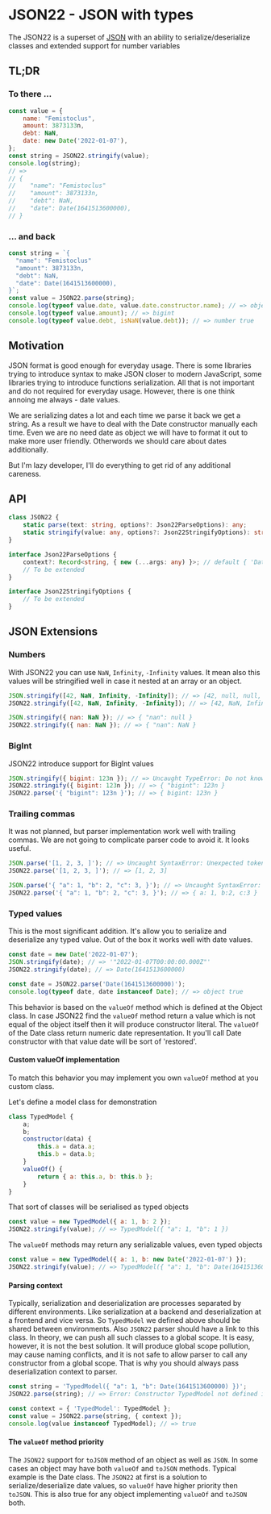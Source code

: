 # JSON22 - JSON with types
The JSON22 is a superset of [JSON](https://tools.ietf.org/html/rfc7159) with an ability to serialize/deserialize classes and extended support for number variables

## TL;DR
### To there ...
```javascript
const value = {
    name: "Femistoclus",
    amount: 3873133n,
    debt: NaN,
    date: new Date('2022-01-07'),
};
const string = JSON22.stringify(value);
console.log(string);
// =>
// {
//    "name": "Femistoclus"
//    "amount": 3873133n,
//    "debt": NaN,
//    "date": Date(1641513600000),
// }
```

### ... and back
```javascript
const string = `{
  "name": "Femistoclus"
  "amount": 3873133n,
  "debt": NaN,
  "date": Date(1641513600000),
}`;
const value = JSON22.parse(string);
console.log(typeof value.date, value.date.constructor.name); // => object Date
console.log(typeof value.amount); // => bigint
console.log(typeof value.debt, isNaN(value.debt)); // => number true
```
## Motivation
JSON format is good enough for everyday usage. There is some libraries trying to introduce syntax to make JSON closer
to modern JavaScript, some libraries trying to introduce functions serialization. All that is not important and do not
required for everyday usage. However, there is one think annoing me always - date values. 

We are serializing dates a lot and each time we parse it back we get a string. As a result we have to deal with the Date 
constructor manually each time. Even we are no need date as object we will have to format it out to make more user friendly. 
Otherwords we should care about dates additionally.

But I'm lazy developer, I'll do everything to get rid of any additional careness.

## API
```typescript
class JSON22 {
    static parse(text: string, options?: Json22ParseOptions): any;
    static stringify(value: any, options?: Json22StringifyOptions): string;
}

interface Json22ParseOptions {
    context?: Record<string, { new (...args: any) }>; // default { 'Date': Date }
    // To be extended
}

interface Json22StringifyOptions {
    // To be extended
}
```

## JSON Extensions

### Numbers

With JSON22 you can use `NaN`, `Infinity`, `-Infinity` values. It mean also this values will be stringified well 
in case it nested at an array or an object.
```javascript
JSON.stringify([42, NaN, Infinity, -Infinity]); // => [42, null, null, null] 
JSON22.stringify([42, NaN, Infinity, -Infinity]); // => [42, NaN, Infinity, -Infinity]
```
```javascript
JSON.stringify({ nan: NaN }); // => { "nan": null } 
JSON22.stringify({ nan: NaN }); // => { "nan": NaN }
```

### BigInt
JSON22 introduce support for BigInt values
```javascript
JSON.stringify({ bigint: 123n }); // => Uncaught TypeError: Do not know how to serialize a BigInt
JSON22.stringify({ bigint: 123n }); // => { "bigint": 123n } 
JSON22.parse('{ "bigint": 123n }'); // => { bigint: 123n }
```

### Trailing commas
It was not planned, but parser implementation work well with trailing commas. 
We are not going to complicate parser code to avoid it. It looks useful.

```javascript
JSON.parse('[1, 2, 3, ]'); // => Uncaught SyntaxError: Unexpected token ] in JSON at position 9
JSON22.parse('[1, 2, 3, ]'); // => [1, 2, 3]
```
```javascript
JSON.parse('{ "a": 1, "b": 2, "c": 3, }'); // => Uncaught SyntaxError: Unexpected token } in JSON at position 26
JSON22.parse('{ "a": 1, "b": 2, "c": 3, }'); // => { a: 1, b:2, c:3 }
```
### Typed values
This is the most significant addition. It's allow you to serialize and deserialize any typed value. 
Out of the box it works well with date values.
```javascript
const date = new Date('2022-01-07');
JSON.stringify(date); // => '"2022-01-07T00:00:00.000Z"'
JSON22.stringify(date); // => Date(1641513600000)
```
```javascript
const date = JSON22.parse('Date(1641513600000)');
console.log(typeof date, date instanceof Date); // => object true 
```
This behavior is based on the `valueOf` method  which is defined at the Object class. 
In case JSON22 find the `valueOf` method return a value which is not equal of the object itself then it will produce
constructor literal. The `valueOf` of the Date class return numeric date representation. 
It you'll call Date constructor with that value date will be sort of 'restored'.

#### Custom valueOf implementation
To match this behavior you may implement you own `valueOf` method at you custom class.

Let's define a model class for demonstration
```javascript
class TypedModel {
    a;
    b;
    constructor(data) {
        this.a = data.a;
        this.b = data.b;
    }
    valueOf() {
        return { a: this.a, b: this.b };
    }
}
```
That sort of classes will be serialised as typed objects
```javascript
const value = new TypedModel({ a: 1, b: 2 });
JSON22.stringify(value); // => TypedModel({ "a": 1, "b": 1 }) 
```
The `valueOf` methods may return any serializable values, even typed objects
```javascript
const value = new TypedModel({ a: 1, b: new Date('2022-01-07') });
JSON22.stringify(value); // => TypedModel({ "a": 1, "b": Date(1641513600000) }) 
```
#### Parsing context
Typically, serialization and deserialization are processes separated by different environments. 
Like serialization at a backend and deserialization at a frontend and vice versa. 
So `TypedModel` we defined above should be shared between environments. 
Also `JSON22` parser should have a link to this class. In theory, we can push all such classes to a global scope. 
It is easy, however, it is not the best solution. It will produce global scope pollution, may cause naming conflicts,
and it is not safe to allow parser to call any constructor from a global scope. That is why you should always pass
deserialization context to parser.
```javascript
const string = 'TypedModel({ "a": 1, "b": Date(1641513600000) })';
JSON22.parse(string); // => Error: Constructor TypedModel not defined in the context

const context = { 'TypedModel': TypedModel };
const value = JSON22.parse(string, { context });
console.log(value instanceof TypedModel); // => true
```

#### The `valueOf` method priority
The `JSON22` support for `toJSON` method of an object as well as `JSON`. In some cases an object may have both `valueOf` 
and `toJSON` methods. Typical example is the Date class. The `JSON22` at first is a solution to serialize/deserialize 
date values, so `valueOf` have higher priority then `toJSON`. This is also true for any object implementing `valueOf` 
and `toJSON` both. 
